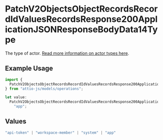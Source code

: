 # PatchV2ObjectsObjectRecordsRecordIdValuesRecordsResponse200ApplicationJSONResponseBodyData14Type

The type of actor. [Read more information on actor types here](/docs/actors).

## Example Usage

```typescript
import {
  PatchV2ObjectsObjectRecordsRecordIdValuesRecordsResponse200ApplicationJSONResponseBodyData14Type,
} from "attio-js/models/operations";

let value:
  PatchV2ObjectsObjectRecordsRecordIdValuesRecordsResponse200ApplicationJSONResponseBodyData14Type =
    "app";
```

## Values

```typescript
"api-token" | "workspace-member" | "system" | "app"
```